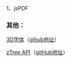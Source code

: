 
1、jsPDF

### 其他：

[3D字体](https://bennettfeely.com/ztext/)（[gihub地址](https://github.com/bennettfeely/bennett/tree/master/ztext)）

[zTree API](http://www.treejs.cn/v3/api.php)（[gitHub地址](https://github.com/zTree/zTree_v3)）
